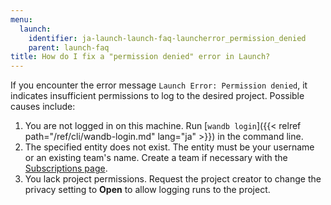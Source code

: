 ```yaml
---
menu:
  launch:
    identifier: ja-launch-launch-faq-launcherror_permission_denied
    parent: launch-faq
title: How do I fix a "permission denied" error in Launch?
---
```


If you encounter the error message `Launch Error: Permission denied`, it indicates insufficient permissions to log to the desired project. Possible causes include:

1. You are not logged in on this machine. Run [`wandb login`]({{< relref path="/ref/cli/wandb-login.md" lang="ja" >}}) in the command line.
2. The specified entity does not exist. The entity must be your username or an existing team's name. Create a team if necessary with the [Subscriptions page](https://app.wandb.ai/billing).
3. You lack project permissions. Request the project creator to change the privacy setting to **Open** to allow logging runs to the project.